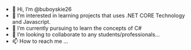 - 👋 Hi, I’m @buboyskie26
- 👀 I’m interested in learning projects that uses .NET CORE Technology and Javascript.
- 🌱 I’m currently pursuing to learn the concepts of C# 
- 💞️ I’m looking to collaborate to any students/professionals...
- 📫 How to reach me ...

<!---
buboyskie26/buboyskie26 is a ✨ special ✨ repository because its `README.md` (this file) appears on your GitHub profile.
You can click the Preview link to take a look at your changes.
--->
